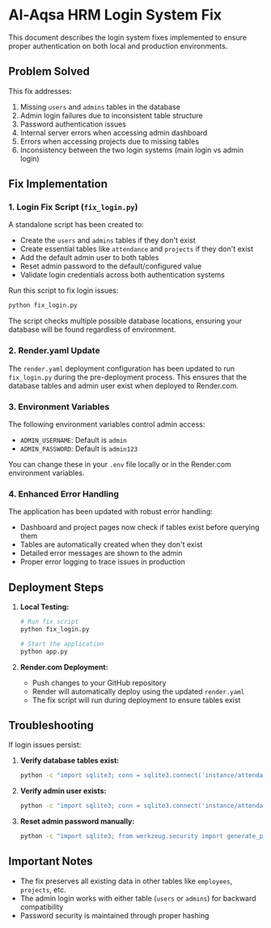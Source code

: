 # Al-Aqsa HRM Login System Fix

This document describes the login system fixes implemented to ensure proper authentication on both local and production environments.

## Problem Solved

This fix addresses:
1. Missing `users` and `admins` tables in the database
2. Admin login failures due to inconsistent table structure
3. Password authentication issues
4. Internal server errors when accessing admin dashboard
5. Errors when accessing projects due to missing tables
6. Inconsistency between the two login systems (main login vs admin login)

## Fix Implementation

### 1. Login Fix Script (`fix_login.py`)

A standalone script has been created to:
- Create the `users` and `admins` tables if they don't exist
- Create essential tables like `attendance` and `projects` if they don't exist
- Add the default admin user to both tables
- Reset admin password to the default/configured value
- Validate login credentials across both authentication systems

Run this script to fix login issues:

```bash
python fix_login.py
```

The script checks multiple possible database locations, ensuring your database will be found regardless of environment.

### 2. Render.yaml Update

The `render.yaml` deployment configuration has been updated to run `fix_login.py` during the pre-deployment process. This ensures that the database tables and admin user exist when deployed to Render.com.

### 3. Environment Variables

The following environment variables control admin access:

- `ADMIN_USERNAME`: Default is `admin`
- `ADMIN_PASSWORD`: Default is `admin123`

You can change these in your `.env` file locally or in the Render.com environment variables.

### 4. Enhanced Error Handling

The application has been updated with robust error handling:

- Dashboard and project pages now check if tables exist before querying them
- Tables are automatically created when they don't exist
- Detailed error messages are shown to the admin
- Proper error logging to trace issues in production

## Deployment Steps

1. **Local Testing:**
   ```bash
   # Run fix script
   python fix_login.py
   
   # Start the application
   python app.py
   ```

2. **Render.com Deployment:**
   - Push changes to your GitHub repository
   - Render will automatically deploy using the updated `render.yaml`
   - The fix script will run during deployment to ensure tables exist

## Troubleshooting

If login issues persist:

1. **Verify database tables exist:**
   ```bash
   python -c "import sqlite3; conn = sqlite3.connect('instance/attendance.db'); print(conn.execute('SELECT name FROM sqlite_master WHERE type=\"table\"').fetchall())"
   ```

2. **Verify admin user exists:**
   ```bash
   python -c "import sqlite3; conn = sqlite3.connect('instance/attendance.db'); print(conn.execute('SELECT * FROM users WHERE username=\"admin\"').fetchall())"
   ```

3. **Reset admin password manually:**
   ```bash
   python -c "import sqlite3; from werkzeug.security import generate_password_hash; conn = sqlite3.connect('instance/attendance.db'); conn.execute('UPDATE users SET password = ? WHERE username = \"admin\"', (generate_password_hash('admin123'),)); conn.commit()"
   ```

## Important Notes

- The fix preserves all existing data in other tables like `employees`, `projects`, etc.
- The admin login works with either table (`users` or `admins`) for backward compatibility
- Password security is maintained through proper hashing